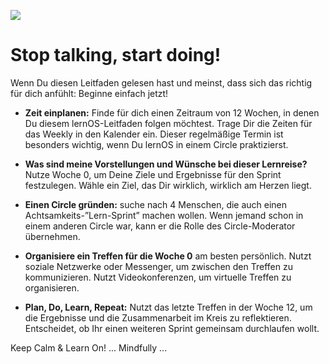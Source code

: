 

![](./images/OrangeLine.png)

#  Stop talking, start doing!

Wenn Du diesen Leitfaden gelesen hast und meinst, dass sich das richtig
für dich anfühlt: Beginne einfach jetzt!

-   **Zeit einplanen:** Finde für dich einen Zeitraum von 12 Wochen, in
    denen Du diesem lernOS-Leitfaden folgen möchtest. Trage Dir die
    Zeiten für das Weekly in den Kalender ein. Dieser regelmäßige Termin
    ist besonders wichtig, wenn Du lernOS in einem Circle praktizierst.

-   **Was sind meine Vorstellungen und Wünsche bei dieser Lernreise?**
    Nutze Woche 0, um Deine Ziele und Ergebnisse für den Sprint
    festzulegen. Wähle ein Ziel, das Dir wirklich, wirklich am Herzen
    liegt.

-   **Einen Circle gründen:** suche nach 4 Menschen, die auch einen
    Achtsamkeits-”Lern-Sprint” machen wollen. Wenn jemand schon in einem
    anderen Circle war, kann er die Rolle des Circle-Moderator
    übernehmen.

-   **Organisiere ein Treffen für die Woche 0** am besten persönlich.
    Nutzt soziale Netzwerke oder Messenger, um zwischen den Treffen zu
    kommunizieren. Nutzt Videokonferenzen, um virtuelle Treffen zu
    organisieren.

-   **Plan, Do, Learn, Repeat:** Nutzt das letzte Treffen in der Woche
    12, um die Ergebnisse und die Zusammenarbeit im Kreis zu
    reflektieren. Entscheidet, ob Ihr einen weiteren Sprint gemeinsam
    durchlaufen wollt.

Keep Calm & Learn On! ... Mindfully ...
